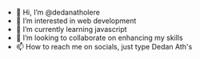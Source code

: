 - 👋 Hi, I’m @dedanatholere
- 👀 I’m interested in web development 
- 🌱 I’m currently learning javascript
- 💞️ I’m looking to collaborate on enhancing my skills 
- 📫 How to reach me on socials, just type Dedan Ath's

<!---
dedanatholere/dedanatholere is a ✨ special ✨ repository because its `README.md` (this file) appears on your GitHub profile.
You can click the Preview link to take a look at your changes.
--->
